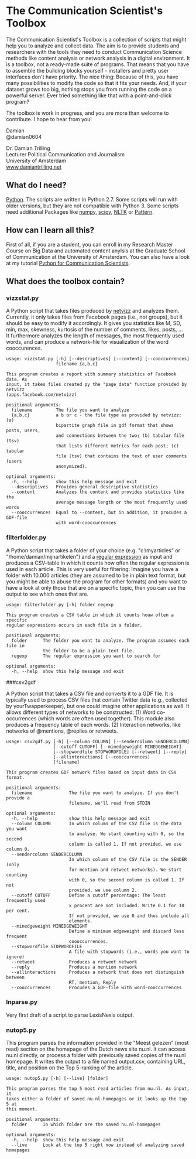 # The Communication Scientist's Toolbox

The Communication Scientist's Toolbox is a collection of scripts that might help you to analyze and collect data. The aim is to provide students and researchers with the tools they need to conduct Communication Science methods like content analysis or network analysis in a digital environment. It is a toolbox, not a ready-made suite of programs. That means that you have to assemble the building blocks yourself - installers and pretty user interfaces don't have priority. The nice thing: Because of this, you have many possibilities to modify the code so that it fits your needs. And, if your dataset grows too big, nothing stops you from running the code on a powerful server. Ever tried something like that with a point-and-click program?

The toolbox is work in progress, and you are more than welcome to contribute. I hope to hear from you!

Damian  
@damian0604

Dr. Damian Trilling  
Lecturer Political Communication and Journalism  
University of Amsterdam  
www.damiantrilling.net  


##  What do I need?

[Python](www.python.org). The scripts are written in Python 2.7. Some scripts will run with older versions, but they are not compatible with Python 3. Some scripts need additional Packages like [numpy](www.numpy.org), [scipy](www.scipy.org), [NLTK](www.nltk.org) or [Pattern](www.clips.ua.ac.be/pattern).


## How can I learn all this?

First of all, if you are a student, you can enroll in my Research Master Course on Big Data and automated content anylsis at the Graduate School of Communication at the University of Amsterdam. You can also have a look at my tutorial [Python for Communication Scientists](www.damiantrilling.net/downloads/py_for_cs.pdf).  

## What does the toolbox contain?

### vizzstat.py

A Python script that takes files produced by [netvizz](http://apps.facebook.com/netvizz) and analyzes them. Currently, it only takes files from Facebook pages (i.e., not groups), but it should be easy to modify it accordingly. It gives you statistics like M, SD, min, max, skewness, kurtosis of the number of comments, likes, posts, ...  
It furthermore analyzes the length of messages, the most frequently used words, and can produce a network-file for visualization of the word cooccurences. 

```
usage: vizzstat.py [-h] [--descriptives] [--content] [--cooccurrences]
                   filename {a,b,c}

This program creates a report with summary statistics of Facebook data. As
input, it takes files created py the "page data" function provided by netvizz
(apps.facebook.com/netvizz)

positional arguments:
  filename         The file you want to analyze
  {a,b,c}          a b or c - the file type as provided by netvizz: (a)
                   bipartite graph file in gdf format that shows posts, users,
                   and connections between the two; (b) tabular file (tsv)
                   that lists different metrics for each post; (c) tabular
                   file (tsv) that contains the text of user comments (users
                   anonymized).

optional arguments:
  -h, --help       show this help message and exit
  --descriptives   Provides general descriptive statistics
  --content        Analyzes the content and provides statistics like the
                   average message length or the most frequently used words
  --cooccurrences  Equal to --content, but in addition, it procudes a GDF-file
                   with word-cooccurrences
```

### filterfolder.py

A Python script that takes a folder of your choice (e.g. "c:\myarticles" or "/home/damian/mijnartikelen") and a [regular expression](http://en.wikipedia.org/wiki/Regular_expression) as input and produces a CSV-table in which it counts how often the regular expression is used in each article. This is very useful for filtering: Imagine you have a folder with 10.000 articles (they are assumed to be in plain text format, but you might be able to abuse the program for other formats) and you want to have a look at only those that are on a specific topic, then you can use the output to see which ones that are.

```
usage: filterfolder.py [-h] folder regexp

This program creates a CSV table in which it counts houw often a specific
regular expressions occurs in each file in a folder.

positional arguments:
  folder      The folder you want to analyze. The program assumes each file in
              the folder to be a plain text file.
  regexp      The regular expression you want to search for

optional arguments:
  -h, --help  show this help message and exit

```

###csv2gdf

A Python script that takes a CSV file and converts it to a GDF file. It is typically used to process CSV files that contain Twitter data (e.g., collected by yourTwapperkeeper), but one could imagine other applications as well.
It allows different types of networks to be constructed:
(1) Word co-occurrences (which words are often used together). This module also produces a frequency table of each words.
(2) Interaction networks, like networks of @mentions, @replies or retweets.


```
usage: csv2gdf.py [-h] [--column COLUMN] [--sendercolumn SENDERCOLUMN]
                  [--cutoff CUTOFF] [--minedgeweight MINEDGEWEIGHT]
                  [--stopwordfile STOPWORDFILE] [--retweet] [--reply]
                  [--allinteractions] [--cooccurrences]
                  [filename]

This program creates GDF network files based on input data in CSV format.

positional arguments:
  filename              The file you want to analyze. If you don't provide a
                        filename, we'll read from STDIN

optional arguments:
  -h, --help            show this help message and exit
  --column COLUMN       In which column of the CSV file is the data you want
                        to analyse. We start counting with 0, so the second
                        column is called 1. If not provided, we use column 0.
  --sendercolumn SENDERCOLUMN
                        In which column of the CSV file is the SENDER (only
                        for mention and retweet networks). We start counting
                        with 0, so the second column is called 1. If not
                        provided, we use column 2.
  --cutoff CUTOFF       Define a cutoff percentage: The least frequently used
                        x procent are not included. Write 0.1 for 10 per cent.
                        If not provided, we use 0 and thus include all
                        elements.
  --minedgeweight MINEDGEWEIGHT
                        Define a minimum edgeweight and discard less frequent
                        coooccurrences.
  --stopwordfile STOPWORDFILE
                        A file with stopwords (i.e., words you want to ignore)
  --retweet             Produces a retweet network
  --reply               Produces a mention network
  --allinteractions     Produces a network that does not distinguish between
                        RT, mention, Reply
  --cooccurrences       Procudes a GDF-file with word-cooccurrences
```

### lnparse.py

Very first draft of a script to parse LexisNexis output. 


### nutop5.py

This program parses the information provided in the "Meest gelezen" (most read) section on the homepage of the Dutch news site nu.nl. It can access nu.nl directly, or process a folder with previously saved copies of the nu.nl homepage. It writes the output to a file named output.csv, containing URL, title, and position on the Top 5-ranking of the article.


```
usage: nutop5.py [-h] [--live] [folder]

This program parses the top 5 most read articles from nu.nl. As input, it
takes either a folder of saved nu.nl-homepages or it looks up the top 5 at
this moment.

positional arguments:
  folder      In which folder are the saved nu.nl-homepages

optional arguments:
  -h, --help  show this help message and exit
  --live      Look at the top 5 right now instead of analyzing saved homepages
```